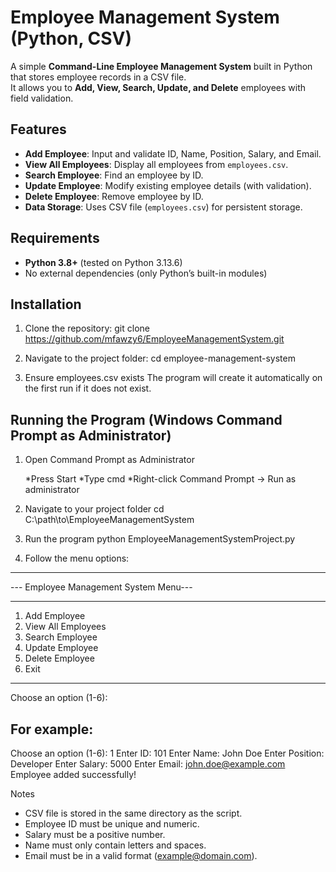 # Employee Management System (Python, CSV)

A simple **Command-Line Employee Management System** built in Python that stores employee records in a CSV file.  
It allows you to **Add, View, Search, Update, and Delete** employees with field validation.

## Features
- **Add Employee**: Input and validate ID, Name, Position, Salary, and Email.
- **View All Employees**: Display all employees from `employees.csv`.
- **Search Employee**: Find an employee by ID.
- **Update Employee**: Modify existing employee details (with validation).
- **Delete Employee**: Remove employee by ID.
- **Data Storage**: Uses CSV file (`employees.csv`) for persistent storage.

## Requirements
- **Python 3.8+** (tested on Python 3.13.6)
- No external dependencies (only Python’s built-in modules)

## Installation
1. Clone the repository:
git clone https://github.com/mfawzy6/EmployeeManagementSystem.git

2. Navigate to the project folder:
cd employee-management-system

3. Ensure employees.csv exists
The program will create it automatically on the first run if it does not exist.


## Running the Program (Windows Command Prompt as Administrator)
1. Open Command Prompt as Administrator

    *Press Start
    *Type cmd
    *Right-click Command Prompt → Run as administrator

2. Navigate to your project folder
cd C:\path\to\EmployeeManagementSystem

3. Run the program
python EmployeeManagementSystemProject.py

4. Follow the menu options:
**************************************
--- Employee Management System Menu---
**************************************
1. Add Employee
2. View All Employees
3. Search Employee
4. Update Employee
5. Delete Employee
6. Exit
**************************************
Choose an option (1-6):

For example:
------------
Choose an option (1-6): 1
Enter ID: 101
Enter Name: John Doe
Enter Position: Developer
Enter Salary: 5000
Enter Email: john.doe@example.com
Employee added successfully!

Notes
- CSV file is stored in the same directory as the script.
- Employee ID must be unique and numeric.
- Salary must be a positive number.
- Name must only contain letters and spaces.
- Email must be in a valid format (example@domain.com).
